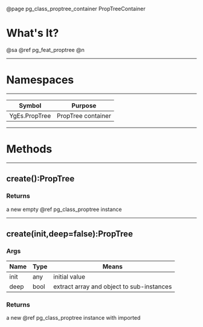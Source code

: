 ﻿@page pg_class_proptree_container PropTreeContainer

# What's It?

@sa @ref pg_feat_proptree @n

-----
# Namespaces

-----
| Symbol | Purpose |
|--------|---------|
| YgEs.PropTree | PropTree container |

-----
# Methods

-----
## create():PropTree

### Returns

a new empty @ref pg_class_proptree instance

-----
## create(init,deep=false):PropTree

### Args

| Name | Type | Means |
|------|------|-------|
| init | any | initial value |
| deep | bool | extract array and object to sub-instances |

### Returns

a new @ref pg_class_proptree instance with imported
